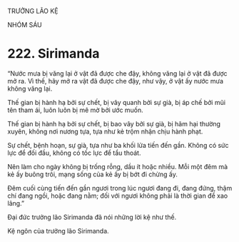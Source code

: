 TRƯỞNG LÃO KỆ

NHÓM SÁU

# 222. Sirimanda

“Nước mưa bị văng lại ở vật đã được che đậy, không văng lại ở vật đã được mở ra. Vì thế, hãy mở ra vật đã được che đậy, như vậy, ở vật ấy nước mưa không văng lại.

Thế gian bị hành hạ bởi sự chết, bị vây quanh bởi sự già, bị áp chế bởi mũi tên tham ái, luôn luôn bị mê mờ bởi ước muốn.

Thế gian bị hành hạ bởi sự chết, bị bao vây bởi sự già, bị hãm hại thường xuyên, không nơi nương tựa, tựa như kẻ trộm nhận chịu hành phạt.

Sự chết, bệnh hoạn, sự già, tựa như ba khối lửa tiến đến gần. Không có sức lực để đối đầu, không có tốc lực để tẩu thoát.

Nên làm cho ngày không bị trống rỗng, dầu ít hoặc nhiều. Mỗi một đêm mà kẻ ấy buông trôi, mạng sống của kẻ ấy bị bớt đi chừng ấy.

Đêm cuối cùng tiến đến gần ngươi trong lúc ngươi đang đi, đang đứng, thậm chí đang ngồi, hoặc đang nằm; đối với ngươi không phải là thời gian để xao lãng.”

Đại đức trưởng lão Sirimanda đã nói những lời kệ như thế.

Kệ ngôn của trưởng lão Sirimanda.
